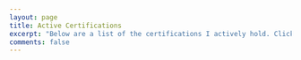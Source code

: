 ```yaml
---
layout: page
title: Active Certifications
excerpt: "Below are a list of the certifications I actively hold. Click on any of the images below to verify my certification status."
comments: false
---
```

